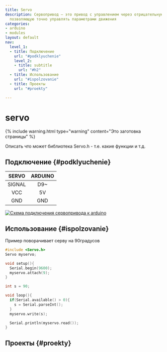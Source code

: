 ```yaml
---
title: Servo
description: Сервопривод — это привод с управлением через отрицательную обратную связь,
  позволяющую точно управлять параметрами движения
categories:
- arduino
- modules
layout: default
nav:
  level_1:
  - title: Подключение
    url: "#podklyuchenie"
    level_2:
    - title: subtitle
      url: "#h2"
  - title: Использование
    url: "#ispolzovanie"
  - title: Проекты
    url: "#proekty"

---
```

# servo

{% include warning.html type="warning" content="Это заготовка страницы" %}

Описать что может библиотека Servo.h - т.е. какие функции и т.д.

## Подключение {#podklyuchenie}

| SERVO | ARDUINO |
| :---: | :---: |
| SIGNAL | D9\~ |
| VCC | 5V |
| GND | GND |

[![Схема подключения сервопривода к arduino](https://orpi.borland.ml/codelab/images/e8291e7e-87ed-4001-8254-39d8eb7048cf.png "Схема подключения сервопривода к arduino")](https://orpi.borland.ml/codelab/images/e8291e7e-87ed-4001-8254-39d8eb7048cf.png)

## Использование {#ispolzovanie}

Пример поворачивает серву на 90градусов

```c
#include <Servo.h>
Servo myservo;

void setup(){
  Serial.begin(9600);
  myservo.attach(9);
}

int s = 90;

void loop(){
  if(Serial.available() > 0){
    s = Serial.parseInt();
  }
  myservo.write(s);

  Serial.println(myservo.read());
}
```

## Проекты {#proekty}
